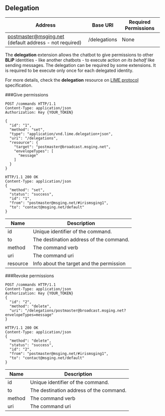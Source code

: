 ## Delegation


| Address              | Base URI     | Required Permissions   |
|-----------------------|--------------|-------------------------|
| postmaster@msging.net (default address - not required) | /delegations | None |


The **delegation** extension allows the chatbot to give permissions to other **BLiP** identities - like another chatbots - to execute action *on its behalf* like sending messages. The delegation can be required by some extensions. It is required to be execute only once for each delegated identity.

For more details, check the **delegation** resource on [LIME protocol](http://limeprotocol.org/resources.html#delegation) specification.


###Give permissions

```http
POST /commands HTTP/1.1
Content-Type: application/json
Authorization: Key {YOUR_TOKEN}

{  
  "id": "1",
  "method": "set",
  "type": "application/vnd.lime.delegation+json",
  "uri": "/delegations",
  "resource": {  
    "target": "postmaster@broadcast.msging.net",
    "envelopeTypes": [  
      "message"
    ]
  }
}
```
```http
HTTP/1.1 200 OK
Content-Type: application/json
{
  "method": "set",
  "status": "success",
  "id": "1",
  "from": "postmaster@msging.net/#irismsging1",
  "to": "contact@msging.net/default"
}
```

| Name | Description |
|---------------------------------|--------------|
|  id    | Unique identifier of the command.   |
| to    | The destination address of the command.   |
| method    | The command verb   |
| uri    | The command uri   |
| resource | Info about the target and the permission |

###Revoke permissions
```http
POST /commands HTTP/1.1
Content-Type: application/json
Authorization: Key {YOUR_TOKEN}
{  
  "id": "2",
  "method": "delete",
  "uri": "/delegations/postmaster@broadcast.msging.net?envelopeTypes=message"
}
```

```http
HTTP/1.1 200 OK
Content-Type: application/json
{
  "method": "delete",
  "status": "success",
  "id": "2",
  "from": "postmaster@msging.net/#irismsging1",
  "to": "contact@msging.net/default"
}
```

| Name | Description |
|---------------------------------|--------------|
|  id    | Unique identifier of the command.   |
| to    | The destination address of the command.   |
| method    | The command verb   |
| uri    | The command uri   |
